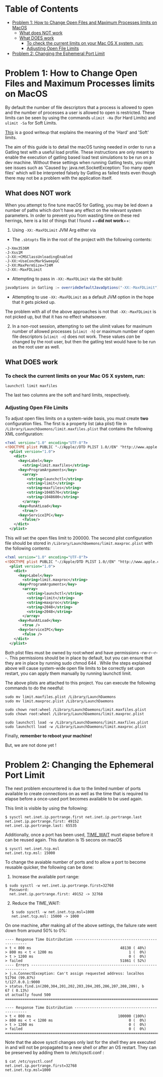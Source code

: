 Table of Contents
=================

   * [Problem 1: How to Change Open Files and Maximum Processes limits on MacOS](#problem-1-how-to-change-open-files-and-maximum-processes-limits-on-macos)
      * [What does NOT work](#what-does-not-work)
      * [What DOES work](#what-does-work)
         * [To check the current limits on your Mac OS X system, run:](#to-check-the-current-limits-on-your-mac-os-x-system-run)
         * [Adjusting Open File Limits](#adjusting-open-file-limits)
   * [Problem 2: Changing the Ephemeral Port Limit](#problem-2-changing-the-ephemeral-port-limit)

# Problem 1: How to Change Open Files and Maximum Processes limits on MacOS
By default the number of file descriptors that a process is allowed to open and the number of processes a user is allowed to open is restricted.
These limits can be seen by using the commands `ulimit -Ha`  (for Hard Limits) and `ulimit -Sa` for Soft Limits.

[This](https://unix.stackexchange.com/questions/108174/how-to-persistently-control-maximum-system-resource-consumption-on-mac) is a good writeup that explains the meaning of the 'Hard' and 'Soft' limits.

The aim of this guide is to detail the macOS tuning needed in order to run a Gatling test with a useful load profile.
These instructions are only meant to enable the execution of gatling based load test simulations to be run on a dev machine.
Without these settings when running Gatling tests, you might see issues such as 'Caused by: java.net.SocketException: Too many open files' which will be interpreted falsely by Gatling as failed tests even though there may not be a problem with the application itself.

## What does NOT work
When you attempt to fine tune macOS for Gatling, you may be led down a number of paths which don't have any effect on the relevant system parameters.
In order to prevent you from wasting time on these red herrings, here is a list of things that I found ++**did not work**++:

1. Using ﻿`-XX:-MaxFDLimit` JVM Arg either via
* The `.sbtopts` file in the root of the project with the following contents:
```shell
-J-Xmx3536M
-J-Xss1M
-J-XX:+CMSClassUnloadingEnabled
-J-XX:+UseConcMarkSweepGC
-J-XX:MaxPermSize=724M
-J-XX:-MaxFDLimit
```

* Attempting to pass in `-XX:-MaxFDLimit` via the sbt build:

```scala
javaOptions in Gatling := overrideDefaultJavaOptions("-XX:-MaxFDLimit")
```

* Attempting to use `-XX:-MaxFDLimit` as a default JVM option in the hope that it gets picked up.

The problem with all of the above approaches is not that `-XX:-MaxFDLimit` is not picked up, but that it has no effect whatsoever.


2. In a non-root session, attempting to set the ulimit values for maximum number of allowed processes (`ulimit -h`) or  maximum number of open file descriptors (`ulimit -n`) does not work. These values *can* be changed by the root user, but then the gatling test would have to be run as the root user as well.


## What DOES work

### To check the current limits on your Mac OS X system, run:

```shell
launchctl limit maxfiles
```

The last two columns are the soft and hard limits, respectively.

### Adjusting Open File Limits

To adjust open files limits on a system-wide basis, you must create **two** configuration files. The first is a property list (aka plist) file in `/Library/LaunchDaemons/limit.maxfiles.plist` that contains the following XML configuration:

```xml
<?xml version="1.0" encoding="UTF-8"?>
<!DOCTYPE plist PUBLIC "-//Apple//DTD PLIST 1.0//EN" "http://www.apple.com/DTDs/PropertyList-1.0.dtd">
  <plist version="1.0">
    <dict>
      <key>Label</key>
        <string>limit.maxfiles</string>
      <key>ProgramArguments</key>
        <array>
          <string>launchctl</string>
          <string>limit</string>
          <string>maxfiles</string>
          <string>1048576</string>
          <string>1048600</string>
        </array>
      <key>RunAtLoad</key>
        <true/>
      <key>ServiceIPC</key>
        <false/>
    </dict>
  </plist>
```

This will set the open files limit to 200000. The second plist configuration file should be stored in `/Library/LaunchDaemons/limit.maxproc.plist` with the following contents:

```xml
<?xml version="1.0" encoding="UTF-8"?>
<!DOCTYPE plist PUBLIC "-//Apple/DTD PLIST 1.0//EN" "http://www.apple.com/DTDs/PropertyList-1.0.dtd">
  <plist version="1.0">
    <dict>
      <key>Label</key>
        <string>limit.maxproc</string>
      <key>ProgramArguments</key>
        <array>
          <string>launchctl</string>
          <string>limit</string>
          <string>maxproc</string>
          <string>2048</string>
          <string>2048</string>
        </array>
      <key>RunAtLoad</key>
        <true />
      <key>ServiceIPC</key>
        <false />
    </dict>
  </plist>
```

Both plist files must be owned by root:wheel and have permissions -rw-r--r--. This permissions should be in place by default, but you can ensure that they are in place by running sudo chmod 644 <filename>. While the steps explained above will cause system-wide open file limits to be correctly set upon restart, you can apply them manually by running launchctl limit.


The above plists are attached to this project. You can execute the following commands to do the needful:

```shell
sudo mv limit.maxfiles.plist /Library/LaunchDaemons
sudo mv limit.maxproc.plist /Library/LaunchDaemons

sudo chown root:wheel /Library/LaunchDaemons/limit.maxfiles.plist
sudo chown root:wheel /Library/LaunchDaemons/limit.maxproc.plist

sudo launchctl load -w /Library/LaunchDaemons/limit.maxfiles.plist
sudo launchctl load -w /Library/LaunchDaemons/limit.maxproc.plist
```

Finally, **remember to reboot your machine!**

But, we are not done yet !

# Problem 2: Changing the Ephemeral Port Limit

The next problem encountered is due to the limited number of ports available to create connections on as well as the time that is required to elapse before a once-used port becomes available to be used again.

This limit is visible by using the following:

```shell
$ sysctl net.inet.ip.portrange.first net.inet.ip.portrange.last
net.inet.ip.portrange.first: 49152
net.inet.ip.portrange.last: 65535
```

Additionally, once a port has been used, [TIME_WAIT](http://www.softlab.ntua.gr/facilities/documentation/unix/unix-socket-faq/unix-socket-faq-2.html#ss2.7)
must elapse before it can be reused again. This duration is 15 secons on macOS

```shell
$ sysctl net.inet.tcp.msl
net.inet.tcp.msl: 15000
```

To change the avaiable number of ports and to allow a port to become reusable quicker, the following can be done:

1.  Increase the available port range:
```shell
$ sudo sysctl -w net.inet.ip.portrange.first=32768
  Password:
  net.inet.ip.portrange.first: 49152 -> 32768
```

2. Reduce the TIME_WAIT:
```shell
   $ sudo sysctl -w net.inet.tcp.msl=1000
   net.inet.tcp.msl: 15000 -> 1000
```

On one machine, after making all of the above settings, the failure rate went down from around 50% to 0%:

```shell
---- Response Time Distribution ------------------------------------------------
> t < 800 ms                                         48138 ( 48%)
> 800 ms < t < 1200 ms                                   1 (  0%)
> t > 1200 ms                                            0 (  0%)
> failed                                             51861 ( 52%)
---- Errors --------------------------------------------------------------------
> j.n.ConnectException: Can't assign requested address: localhos  51794 (99.87%)
t/127.0.0.1:9000
> status.find.in(200,304,201,202,203,204,205,206,207,208,209), b     67 ( 0.13%)
ut actually found 500
================================================================================
```

```shell
---- Response Time Distribution ------------------------------------------------
> t < 800 ms                                        100000 (100%)
> 800 ms < t < 1200 ms                                   0 (  0%)
> t > 1200 ms                                            0 (  0%)
> failed                                                 0 (  0%)
================================================================================
```

Note that the above sysctl changes only last for the shell they are executed in and will not be propagated to a new shell or after an OS restart.
They can be preserved by adding them to /etc/sysctl.conf :

```
$ cat /etc/sysctl.conf
net.inet.ip.portrange.first=32768
net.inet.tcp.msl=1000
```